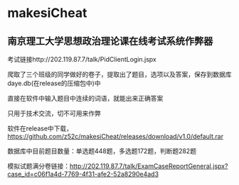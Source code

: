 # makesiCheat
## 南京理工大学思想政治理论课在线考试系统作弊器
考试链接http://202.119.87.7/talk/PidClientLogin.jspx

爬取了三个班级的同学做好的卷子，提取出了题目，选项以及答案，保存到数据库daye.db(在release的压缩包中)中

直接在软件中输入题目中连续的词语，就能出来正确答案

只用于技术交流，切不可用来作弊

软件在release中下载，https://github.com/z52c/makesiCheat/releases/download/v1.0/default.rar

数据库中目前题目数量：单选题448题，多选题172题，判断题282题


模拟试题满分卷链接：http://202.119.87.7/talk/ExamCaseReportGeneral.jspx?case_id=c06f1a4d-7769-4f31-afe2-52a8290e4ad3
